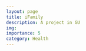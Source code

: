 ```yaml
---
layout: page
title: iFamily
description: A project in GU
img:
importance: 5
category: Health
---
```


